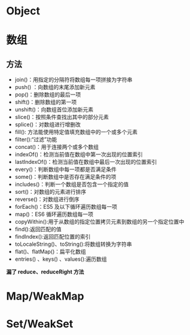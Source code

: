 # Object

# 数组
## 方法
- join()：用指定的分隔符将数组每一项拼接为字符串
- push() ：向数组的末尾添加新元素
- pop()：删除数组的最后一项
- shift()：删除数组的第一项
- unshift()：向数组首位添加新元素
- slice()：按照条件查找出其中的部分元素
- splice()：对数组进行增删改
- fill(): 方法能使用特定值填充数组中的一个或多个元素
- filter():“过滤”功能
- concat()：用于连接两个或多个数组
- indexOf()：检测当前值在数组中第一次出现的位置索引
- lastIndexOf()：检测当前值在数组中最后一次出现的位置索引
- every()：判断数组中每一项都是否满足条件
- some()：判断数组中是否存在满足条件的项
- includes()：判断一个数组是否包含一个指定的值
- sort()：对数组的元素进行排序
- reverse()：对数组进行倒序
- forEach()：ES5 及以下循环遍历数组每一项
- map()：ES6 循环遍历数组每一项
- copyWithin():用于从数组的指定位置拷贝元素到数组的另一个指定位置中
- find():返回匹配的值
- findIndex():返回匹配位置的索引
- toLocaleString()、toString():将数组转换为字符串
- flat()、flatMap()：扁平化数组
- entries() 、keys() 、values():遍历数组

**漏了 reduce、reduceRight 方法**

# Map/WeakMap

# Set/WeakSet
